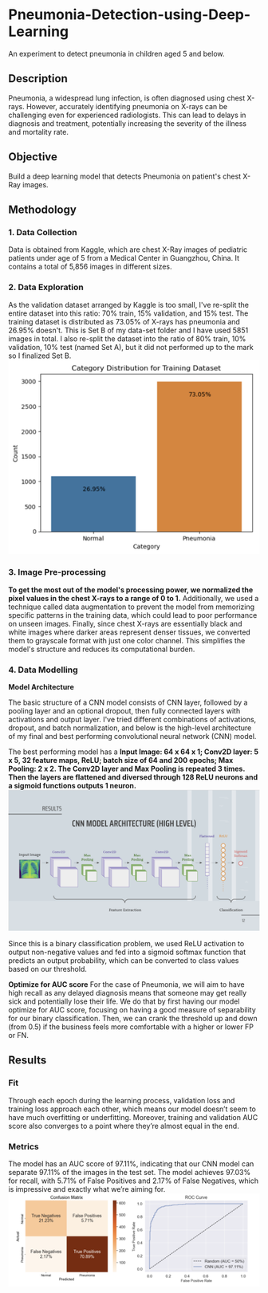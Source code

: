 # Pneumonia-Detection-using-Deep-Learning
 An experiment to detect pneumonia in children aged 5 and below.
## Description
Pneumonia, a widespread lung infection, is often diagnosed using chest X-rays. However, accurately identifying pneumonia on X-rays can be challenging even for experienced radiologists. This can lead to delays in diagnosis and treatment, potentially increasing the severity of the illness and mortality rate.

## Objective 
Build a deep learning model that detects Pneumonia on patient's chest X-Ray images.

## Methodology
### 1. Data Collection
Data is obtained from Kaggle, which are chest X-Ray images of pediatric patients under age of 5 from a Medical Center in Guangzhou, China. It contains a total of 5,856 images in different sizes.

### 2. Data Exploration
As the validation dataset arranged by Kaggle is too small, I've re-split the entire dataset into this ratio: 70% train, 15% validation, and 15% test. The training dataset is distributed as 73.05% of X-rays has pneumonia and 26.95% doesn't. This is Set B of my data-set folder and I have used 5851 images in total. I also re-split the dataset into the ratio of 80% train, 10% validation, 10% test (named Set A), but it did not performed up to the mark so I finalized Set B.
![CNN MODEL ARCHITECTURE](images/normal%20v%20pneumonia.png)

### 3. Image Pre-processing
**To get the most out of the model's processing power, we normalized the pixel values in the chest X-rays to a range of 0 to 1.** Additionally, we used a technique called data augmentation to prevent the model from memorizing specific patterns in the training data, which could lead to poor performance on unseen images. Finally, since chest X-rays are essentially black and white images where darker areas represent denser tissues, we converted them to grayscale format with just one color channel. This simplifies the model's structure and reduces its computational burden.

### 4. Data Modelling
**Model Architecture**

The basic structure of a CNN model consists of CNN layer, followed by a pooling layer and an optional dropout, then fully connected layers with activations and output layer. I've tried different combinations of activations, dropout, and batch normalization, and below is the high-level architecture of my final and best performing convolutional neural network (CNN) model. 

The best performing model has a 
**Input Image: 64 x 64 x 1;
Conv2D layer: 5 x 5, 32 feature maps, ReLU;
batch size of 64 and 200 epochs;
Max Pooling: 2 x 2.
The Conv2D layer and Max Pooling is repeated 3 times.
Then the layers are flattened and diversed through 128 ReLU neurons and a sigmoid functions outputs 1 neuron.**
![CNN MODEL ARCHITECTURE](images/cnn.png)


Since this is a binary classification problem, we used ReLU activation to output non-negative values and fed into a sigmoid softmax function that predicts an output probability, which can be converted to class values based on our threshold.

**Optimize for AUC score**
For the case of Pneumonia, we will aim to have high recall as any delayed diagnosis means that someone may get really sick and potentially lose their life. We do that by first having our model optimize for AUC score, focusing on having a good measure of separability for our binary classification. Then, we can crank the threshold up and down (from 0.5) if the business feels more comfortable with a higher or lower FP or FN.

## Results
### Fit
Through each epoch during the learning process, validation loss and training loss approach each other, which means our model doesn’t seem to have much overfitting or underfitting. Moreover, training and validation AUC score also converges to a point where they’re almost equal in the end.

### Metrics
The model has an AUC score of 97.11%, indicating that our CNN model can separate 97.11% of the images in the test set.
The model achieves 97.03% for recall, with 5.71% of False Positives and 2.17% of False Negatives, which is impressive and exactly what we’re aiming for.
![CNN MODEL ARCHITECTURE](images/ConfusionMatrix%20%26%20ROC%20Curve.png)

